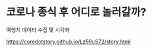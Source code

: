코로나 종식 후 어디로 놀러갈까?
=====

여행지 데이터 수집 및 시각화

<a href='https://coredotstory.github.io/Lz59uS72/story.html'>https://coredotstory.github.io/Lz59uS72/story.html</a>
